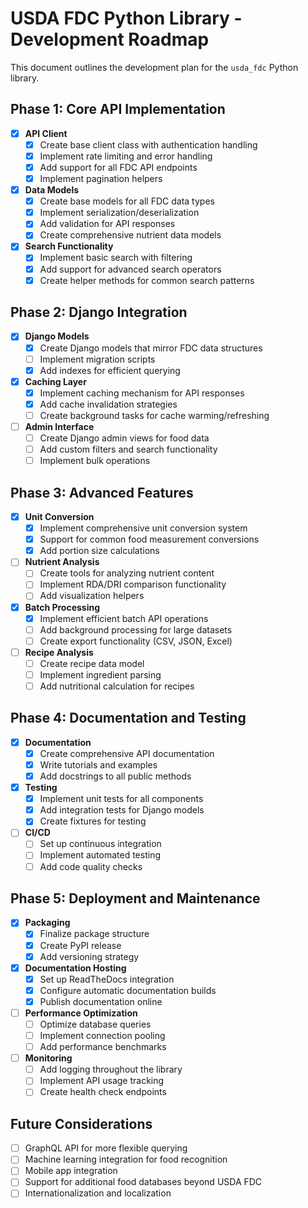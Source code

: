 # USDA FDC Python Library - Development Roadmap

This document outlines the development plan for the `usda_fdc` Python library.

## Phase 1: Core API Implementation

- [x] **API Client**
  - [x] Create base client class with authentication handling
  - [x] Implement rate limiting and error handling
  - [x] Add support for all FDC API endpoints
  - [x] Implement pagination helpers

- [x] **Data Models**
  - [x] Create base models for all FDC data types
  - [x] Implement serialization/deserialization
  - [x] Add validation for API responses
  - [x] Create comprehensive nutrient data models

- [x] **Search Functionality**
  - [x] Implement basic search with filtering
  - [x] Add support for advanced search operators
  - [x] Create helper methods for common search patterns

## Phase 2: Django Integration

- [x] **Django Models**
  - [x] Create Django models that mirror FDC data structures
  - [ ] Implement migration scripts
  - [x] Add indexes for efficient querying

- [x] **Caching Layer**
  - [x] Implement caching mechanism for API responses
  - [x] Add cache invalidation strategies
  - [ ] Create background tasks for cache warming/refreshing

- [ ] **Admin Interface**
  - [ ] Create Django admin views for food data
  - [ ] Add custom filters and search functionality
  - [ ] Implement bulk operations

## Phase 3: Advanced Features

- [x] **Unit Conversion**
  - [x] Implement comprehensive unit conversion system
  - [x] Support for common food measurement conversions
  - [x] Add portion size calculations

- [ ] **Nutrient Analysis**
  - [ ] Create tools for analyzing nutrient content
  - [ ] Implement RDA/DRI comparison functionality
  - [ ] Add visualization helpers

- [x] **Batch Processing**
  - [x] Implement efficient batch API operations
  - [ ] Add background processing for large datasets
  - [ ] Create export functionality (CSV, JSON, Excel)

- [ ] **Recipe Analysis**
  - [ ] Create recipe data model
  - [ ] Implement ingredient parsing
  - [ ] Add nutritional calculation for recipes

## Phase 4: Documentation and Testing

- [x] **Documentation**
  - [x] Create comprehensive API documentation
  - [x] Write tutorials and examples
  - [x] Add docstrings to all public methods

- [x] **Testing**
  - [x] Implement unit tests for all components
  - [x] Add integration tests for Django models
  - [x] Create fixtures for testing

- [ ] **CI/CD**
  - [ ] Set up continuous integration
  - [ ] Implement automated testing
  - [ ] Add code quality checks

## Phase 5: Deployment and Maintenance

- [x] **Packaging**
  - [x] Finalize package structure
  - [x] Create PyPI release
  - [x] Add versioning strategy

- [x] **Documentation Hosting**
  - [x] Set up ReadTheDocs integration
  - [x] Configure automatic documentation builds
  - [x] Publish documentation online

- [ ] **Performance Optimization**
  - [ ] Optimize database queries
  - [ ] Implement connection pooling
  - [ ] Add performance benchmarks

- [ ] **Monitoring**
  - [ ] Add logging throughout the library
  - [ ] Implement API usage tracking
  - [ ] Create health check endpoints

## Future Considerations

- [ ] GraphQL API for more flexible querying
- [ ] Machine learning integration for food recognition
- [ ] Mobile app integration
- [ ] Support for additional food databases beyond USDA FDC
- [ ] Internationalization and localization